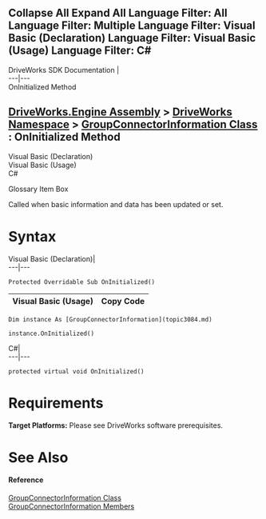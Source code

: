 Collapse All Expand All Language Filter: All  Language Filter: Multiple  Language Filter: Visual Basic (Declaration) Language Filter: Visual Basic (Usage) Language Filter: C#  
---  
DriveWorks SDK Documentation  |   
---|---  
OnInitialized Method   
  
[DriveWorks.Engine Assembly](topic2156.md) > [DriveWorks Namespace](topic2159.md) > [GroupConnectorInformation Class](topic3084.md) : OnInitialized Method  
---  
  
Visual Basic (Declaration)    
Visual Basic (Usage)    
C# 

Glossary Item Box

Called when basic information and data has been updated or set. 

# Syntax

Visual Basic (Declaration)|   
---|---  
      
    
    Protected Overridable Sub OnInitialized()   
  
Visual Basic (Usage)| Copy Code  
---|---  
      
    
    Dim instance As [GroupConnectorInformation](topic3084.md)
     
    instance.OnInitialized()  
  
C#|   
---|---  
      
    
    protected virtual void OnInitialized()  
  
# Requirements

**Target Platforms:** Please see DriveWorks software prerequisites.

# See Also

#### Reference

[GroupConnectorInformation Class](topic3084.md)   
[GroupConnectorInformation Members](topic3085.md)



